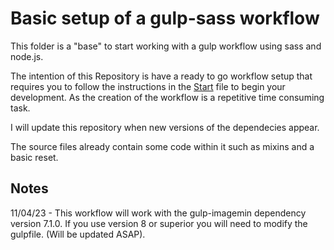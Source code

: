 # Basic setup of a gulp-sass workflow

This folder is a "base" to start working with a gulp workflow using sass and node.js.

The intention of this Repository is have a ready to go workflow setup that requires you to follow the instructions in the [Start](START.md) file to begin your development. As the creation of the workflow is a repetitive time consuming task.

I will update this repository when new versions of the dependecies appear.

The source files already contain some code within it such as mixins and a basic reset.

## Notes

11/04/23 - This workflow will work with the gulp-imagemin dependency version 7.1.0. If you use version 8 or superior you will need to modify the gulpfile. (Will be updated ASAP).